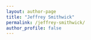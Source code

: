 ```yaml
---
layout: author-page
title: "Jeffrey Smithwick"
permalink: /jeffrey-smithwick/
author_profile: false
---
```

